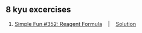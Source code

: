 ## 8 kyu excercises
1. [Simple Fun #352: Reagent Formula](https://www.codewars.com/kata/59c8b38423dacc7d95000008) &nbsp;&nbsp; | &nbsp;&nbsp; [Solution](files/1.%20Simple%20Fun%20#352-%20Reagent%20Formula)
